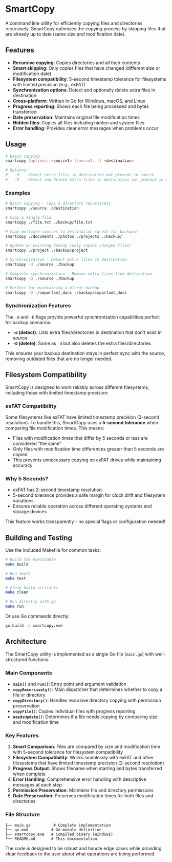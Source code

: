 # SmartCopy

A command line utility for efficiently copying files and directories recursively. SmartCopy optimizes the copying process by skipping files that are already up to date (same size and modification date).

## Features

- **Recursive copying**: Copies directories and all their contents
- **Smart skipping**: Only copies files that have changed (different size or modification date)
- **Filesystem compatibility**: 5-second timestamp tolerance for filesystems with limited precision (e.g., exFAT)
- **Synchronization options**: Detect and optionally delete extra files in destination
- **Cross-platform**: Written in Go for Windows, macOS, and Linux
- **Progress reporting**: Shows each file being processed and bytes transferred
- **Date preservation**: Maintains original file modification times
- **Hidden files**: Copies all files including hidden and system files
- **Error handling**: Provides clear error messages when problems occur

## Usage

```bash
# Basic copying
smartcopy [options] <source1> [source2...] <destination>

# Options:
#   -d    detect extra files in destination not present in source
#   -D    detect and delete extra files in destination not present in source
```

### Examples

```bash
# Basic copying - Copy a directory recursively
smartcopy ./source ./destination

# Copy a single file
smartcopy ./file.txt ./backup/file.txt

# Copy multiple sources to destination (great for backups)
smartcopy ./documents ./photos ./projects ./backup/

# Update an existing backup (only copies changed files)
smartcopy ./project ./backup/project

# Synchronization - Detect extra files in destination
smartcopy -d ./source ./backup

# Complete synchronization - Remove extra files from destination
smartcopy -D ./source ./backup

# Perfect for maintaining a mirror backup
smartcopy -D ./important_docs ./backup/important_docs
```

### Synchronization Features

The `-d` and `-D` flags provide powerful synchronization capabilities perfect for backup scenarios:

- **`-d` (detect)**: Lists extra files/directories in destination that don't exist in source
- **`-D` (delete)**: Same as `-d` but also deletes the extra files/directories

This ensures your backup destination stays in perfect sync with the source, removing outdated files that are no longer needed.

## Filesystem Compatibility

SmartCopy is designed to work reliably across different filesystems, including those with limited timestamp precision:

### exFAT Compatibility

Some filesystems like exFAT have limited timestamp precision (2-second resolution). To handle this, SmartCopy uses a **5-second tolerance** when comparing file modification times. This means:

- Files with modification times that differ by 5 seconds or less are considered "the same"
- Only files with modification time differences greater than 5 seconds are copied
- This prevents unnecessary copying on exFAT drives while maintaining accuracy

### Why 5 Seconds?

- exFAT has 2-second timestamp resolution
- 5-second tolerance provides a safe margin for clock drift and filesystem variations
- Ensures reliable operation across different operating systems and storage devices

This feature works transparently - no special flags or configuration needed!

## Building and Testing

Use the included Makefile for common tasks:

```bash
# Build the executable
make build

# Run tests
make test

# Clean build artifacts
make clean

# Run directly with go
make run
```

Or use Go commands directly:
```bash
go build -o smartcopy.exe
```

## Architecture

The SmartCopy utility is implemented as a single Go file (`main.go`) with well-structured functions:

### Main Components

- **`main()`** and **`run()`**: Entry point and argument validation
- **`copyRecursively()`**: Main dispatcher that determines whether to copy a file or directory
- **`copyDirectory()`**: Handles recursive directory copying with permission preservation
- **`copyFile()`**: Copies individual files with progress reporting
- **`needsUpdate()`**: Determines if a file needs copying by comparing size and modification time

### Key Features

1. **Smart Comparison**: Files are compared by size and modification time with 5-second tolerance for filesystem compatibility
2. **Filesystem Compatibility**: Works seamlessly with exFAT and other filesystems that have limited timestamp precision (2-second resolution)
3. **Progress Output**: Shows filename when starting and bytes transferred when complete
4. **Error Handling**: Comprehensive error handling with descriptive messages at each step
5. **Permission Preservation**: Maintains file and directory permissions
6. **Date Preservation**: Preserves modification times for both files and directories

### File Structure

```
├── main.go          # Complete implementation
├── go.mod          # Go module definition
├── smartcopy.exe   # Compiled binary (Windows)
└── README.md       # This documentation
```

The code is designed to be robust and handle edge cases while providing clear feedback to the user about what operations are being performed.